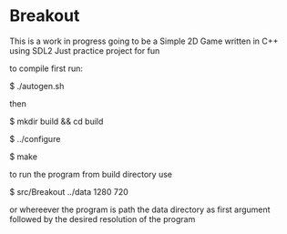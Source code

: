 # Breakout
This is a work in progress going to be a
Simple 2D Game written in C++ using SDL2 
Just practice project for fun


to compile first run:


$ ./autogen.sh

then

$ mkdir build && cd build

$ ../configure

$ make

to run the program from build directory use

$ src/Breakout ../data 1280 720

or whereever the program is path the data directory as first argument
followed by the desired resolution of the program


